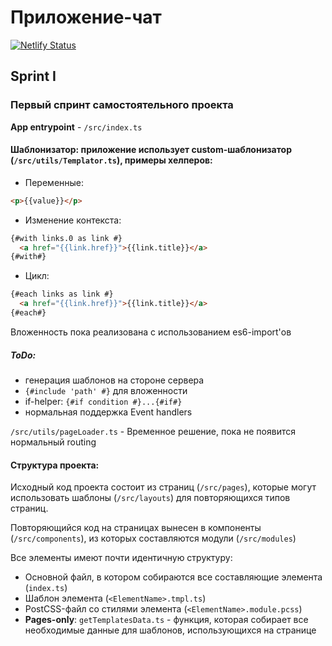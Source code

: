 # Приложение-чат
[![Netlify Status](https://api.netlify.com/api/v1/badges/4db40759-a3c1-461a-a673-68c5c93a848d/deploy-status)](https://app.netlify.com/sites/praktikum-messenger-rkkmkkfx/deploys)

## Sprint I

### Первый спринт самостоятельного проекта

**App entrypoint** - `/src/index.ts`

#### **Шаблонизатор**: приложение использует custom-шаблонизатор (`/src/utils/Templator.ts`), примеры хелперов:
* Переменные:
```html
<p>{{value}}</p>
```
* Изменение контекста:
```html
{#with links.0 as link #}
  <a href="{{link.href}}">{{link.title}}</a>
{#with#}
```
* Цикл:
```html
{#each links as link #}
  <a href="{{link.href}}">{{link.title}}</a>
{#each#}
```

Вложенность пока реализована с использованием es6-import'ов

##### ToDo:
* генерация шаблонов на стороне сервера
* `{#include 'path' #}` для вложенности
* if-helper: `{#if condition #}...{#if#}`
* нормальная поддержка Event handlers

`/src/utils/pageLoader.ts` - Временное решение, пока не появится нормальный routing

#### Структура проекта:
Исходный код проекта состоит из страниц (`/src/pages`), которые могут использовать шаблоны (`/src/layouts`) для повторяющихся типов страниц.

Повторяющийся код на страницах вынесен в компоненты (`/src/components`), из которых составляются модули (`/src/modules`)

Все элементы имеют почти идентичную структуру:
* Основной файл, в котором собираются все составляющие элемента (`index.ts`)
* Шаблон элемента (`<ElementName>.tmpl.ts`)
* PostCSS-файл со стилями элемента (`<ElementName>.module.pcss`)
* **Pages-only**: `getTemplatesData.ts` - функция, которая собирает все необходимые данные для шаблонов, использующихся на странице


